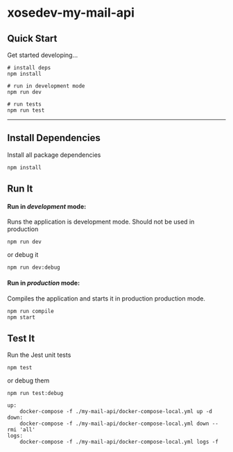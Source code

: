 # xosedev-my-mail-api

## Quick Start

Get started developing...

```shell
# install deps
npm install

# run in development mode
npm run dev

# run tests
npm run test
```

---

## Install Dependencies

Install all package dependencies

```shell
npm install
```

## Run It

#### Run in _development_ mode:

Runs the application is development mode. Should not be used in production

```shell
npm run dev
```

or debug it

```shell
npm run dev:debug
```

#### Run in _production_ mode:

Compiles the application and starts it in production production mode.

```shell
npm run compile
npm start
```

## Test It

Run the Jest unit tests

```shell
npm test
```

or debug them

```shell
npm run test:debug
```

```Docker CMD
up:
	docker-compose -f ./my-mail-api/docker-compose-local.yml up -d
down:
	docker-compose -f ./my-mail-api/docker-compose-local.yml down --rmi 'all'
logs:
	docker-compose -f ./my-mail-api/docker-compose-local.yml logs -f
```